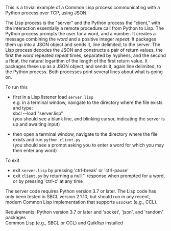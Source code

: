 This is a trivial example of a Common Lisp process communicating with a Python process over TCP, using JSON.

The Lisp process is the "server" and the Python process the "client," with the interaction essentially
a remote procedure call from Python to Lisp. The Python process prompts the user for a word, and a number.
It creates a message combining the _word_ and a positive integer _repeat_. It packages them up into a JSON
object and sends it, line delimited, to the server. The Lisp process decodes the JSON and constructs
a pair of return values, the first the *word* repeated *repeat* times, separated by hyphens, and the
second a float, the natural logarithm of the length of the first return value. It packages these up
as a JSON object, and sends it, again line delimited, to the Python process. Both processes print several
lines about what is going on.

To run this
- first in a Lisp listener load `server.lisp`  
    e.g. in a terminal window, navigate to the directory where the file exists and type:  
        sbcl --load "server.lisp"  
    (you should see a blank line, and blinking cursor, indicating the server is up and awaiting input)  

- then open a terminal window, navigate to the directory where the file exists and run `python client.py`  
    (you should see a prompt asking you to enter a word for which you may then enter any word)  

To exit
- exit `server.lisp` by pressing 'ctrl-break' or 'ctrl-pause'
- exit `client.py` by returning a null '' response when prompted for a word, or by pressing 'ctrl-c' at any time


The server code requires Python version 3.7 or later. The Lisp code has only been tested in SBCL version 2.1.10, 
but should run in any recent, modern Common Lisp implementation that supports `usocket` (e.g., CCL).

Requirements:
Python version 3.7 or later and 'socket', 'json', and 'random' packages  
Common Lisp (e.g., SBCL or CCL) and Quiklisp installed
